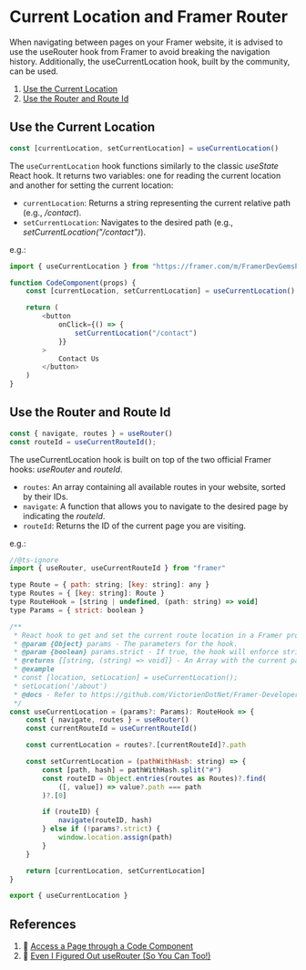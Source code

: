 # Current Location and Framer Router

When navigating between pages on your Framer website, it is advised to use the useRouter hook from Framer to avoid breaking the navigation history. Additionally, the useCurrentLocation hook, built by the community, can be used.


1. [Use the Current Location](#useCurrentLocation)
2. [Use the Router and Route Id](#useRouter)



## Use the Current Location

```js
const [currentLocation, setCurrentLocation] = useCurrentLocation()
````
The `useCurrentLocation` hook functions similarly to the classic _useState_ React hook. It returns two variables: one for reading the current location and another for setting the current location:

- `currentLocation`: Returns a string representing the current relative path (e.g., _/contact_).
- `setCurrentLocation`: Navigates to the desired path (e.g., _setCurrentLocation("/contact")_).

e.g.:
```js
import { useCurrentLocation } from "https://framer.com/m/FramerDevGemsPublic-djHN.js"

function CodeComponent(props) {
    const [currentLocation, setCurrentLocation] = useCurrentLocation()

    return (
        <button
            onClick={() => {
                setCurrentLocation("/contact")
            }}
        >
            Contact Us
        </button>
    )
}
```


## Use the Router and Route Id

```js
const { navigate, routes } = useRouter()
const routeId = useCurrentRouteId();
```
The useCurrentLocation hook is built on top of the two official Framer hooks: _useRouter_ and _routeId_.
- `routes`: An array containing all available routes in your website, sorted by their IDs.
- `navigate`: A function that allows you to navigate to the desired page by indicating the _routeId_.
- `routeId`: Returns the ID of the current page you are visiting.

e.g.:
```js
//@ts-ignore
import { useRouter, useCurrentRouteId } from "framer"

type Route = { path: string; [key: string]: any }
type Routes = { [key: string]: Route }
type RouteHook = [string | undefined, (path: string) => void]
type Params = { strict: boolean }

/**
 * React hook to get and set the current route location in a Framer project.
 * @param {Object} params - The parameters for the hook.
 * @param {boolean} params.strict - If true, the hook will enforce strict location matching.
 * @returns {[string, (string) => void]} - An Array with the current path and a Setter function
 * @example
 * const [location, setLocation] = useCurrentLocation();
 * setLocation('/about')
 * @docs - Refer to https://github.com/VictorienDotNet/Framer-Developer-Gems/blob/main/documentations/useCurrentLocation.md for futher details
 */
const useCurrentLocation = (params?: Params): RouteHook => {
    const { navigate, routes } = useRouter()
    const currentRouteId = useCurrentRouteId()

    const currentLocation = routes?.[currentRouteId]?.path

    const setCurrentLocation = (pathWithHash: string) => {
        const [path, hash] = pathWithHash.split("#")
        const routeID = Object.entries(routes as Routes)?.find(
            ([, value]) => value?.path === path
        )?.[0]

        if (routeID) {
            navigate(routeID, hash)
        } else if (!params?.strict) {
            window.location.assign(path)
        }
    }

    return [currentLocation, setCurrentLocation]
}

export { useCurrentLocation }
```

## References

1. 💬 [Access a Page through a Code Component](https://www.framer.community/c/developers/access-a-page-through-a-code-component)
2. 💬 [Even I Figured Out useRouter (So You Can Too!)](https://www.framer.community/c/developers/even-i-figured-out-userouter-so-you-can-too)




